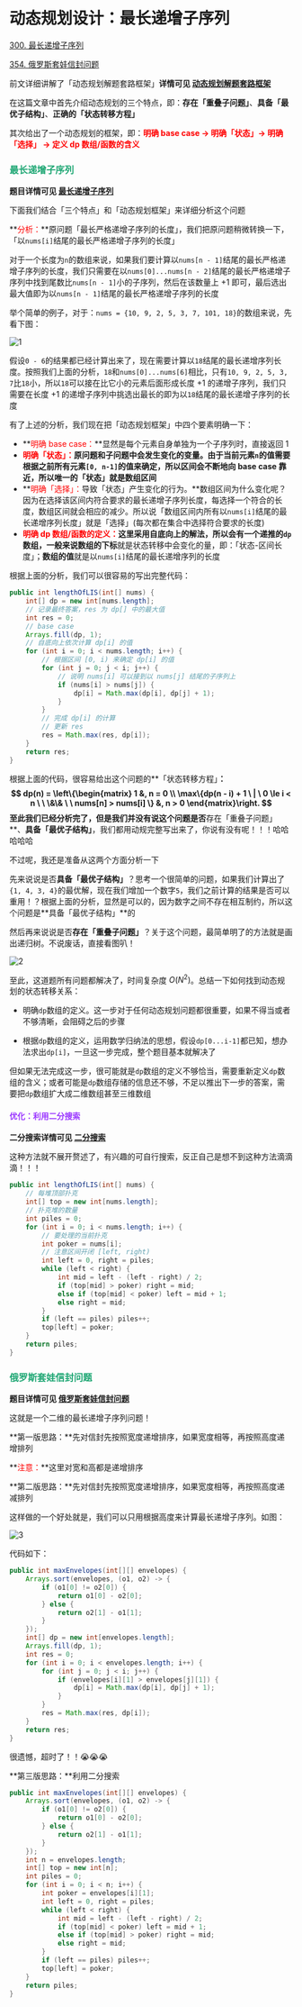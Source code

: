 # 动态规划设计：最长递增子序列

[300. 最长递增子序列](https://leetcode-cn.com/problems/longest-increasing-subsequence/)

[354. 俄罗斯套娃信封问题](https://leetcode-cn.com/problems/russian-doll-envelopes/)



前文详细讲解了「动态规划解题套路框架」**详情可见 [动态规划解题套路框架](./动态规划解题套路框架.html)**

在这篇文章中首先介绍动态规划的三个特点，即：**存在「重叠子问题」**、**具备「最优子结构」**、**正确的「状态转移方程」**

其次给出了一个动态规划的框架，即：**<font color='red'>明确 base case -> 明确「状态」-> 明确「选择」 -> 定义 dp 数组/函数的含义</font>**

### <font color=#1FA774>最长递增子序列</font>

**题目详情可见 [最长递增子序列](https://leetcode-cn.com/problems/longest-increasing-subsequence/)**

下面我们结合「三个特点」和「动态规划框架」来详细分析这个问题

**<font color='red'>分析：</font>**原问题「最长严格递增子序列的长度」，我们把原问题稍微转换一下，「以`nums[i]`结尾的最长严格递增子序列的长度」

对于一个长度为`n`的数组来说，如果我们要计算以`nums[n - 1]`结尾的最长严格递增子序列的长度，我们只需要在以`nums[0]...nums[n - 2]`结尾的最长严格递增子序列中找到尾数比`nums[n - 1]`小的子序列，然后在该数量上 +1 即可，最后选出最大值即为以`nums[n - 1]`结尾的最长严格递增子序列的长度

举个简单的例子，对于：`nums = {10, 9, 2, 5, 3, 7, 101, 18}`的数组来说，先看下图：

![1](https://cdn.jsdelivr.net/gh/LFool/image-hosting@master/20220423/1414431650694483y4TYgF1.svg)

假设`0 - 6`的结果都已经计算出来了，现在需要计算以`18`结尾的最长递增序列长度。按照我们上面的分析，`18`和`nums[0]...nums[6]`相比，只有`10, 9, 2, 5, 3, 7`比`18`小，所以`18`可以接在比它小的元素后面形成长度 +1 的递增子序列，我们只需要在长度 +1 的递增子序列中挑选出最长的即为以`18`结尾的最长递增子序列的长度

有了上述的分析，我们现在把「动态规划框架」中四个要素明确一下：

- **<font color='red'>明确 base case：</font>**显然是每个元素自身单独为一个子序列时，直接返回 1
- **<font color='red'>明确「状态」：</font>原问题和子问题中会发生变化的变量。**由于当前元素`n`的值需要根据之前所有元素`[0, n-1]`的值来确定，所以区间会不断地向 base case 靠近，所以唯一的「状态」就是**数组区间**
- **<font color='red'>明确「选择」：</font>导致「状态」产生变化的行为。**数组区间为什么变化呢？因为在选择该区间内符合要求的最长递增子序列长度，每选择一个符合的长度，数组区间就会相应的减少。所以说「数组区间内所有以`nums[i]`结尾的最长递增序列长度」就是「选择」(每次都在集合中选择符合要求的长度)
- **<font color='red'>明确 dp 数组/函数的定义：</font>**这里采用自底向上的解法，所以会有一个递推的`dp`数组，一般来说数组的**下标**就是状态转移中会变化的量，即：「状态-区间长度」；**数组的值**就是以`nums[i]`结尾的最长递增序列的长度

根据上面的分析，我们可以很容易的写出完整代码：

```java
public int lengthOfLIS(int[] nums) {
    int[] dp = new int[nums.length];
    // 记录最终答案，res 为 dp[] 中的最大值
    int res = 0;
    // base case
    Arrays.fill(dp, 1);
    // 自底向上依次计算 dp[i] 的值
    for (int i = 0; i < nums.length; i++) {
        // 根据区间 [0, i) 来确定 dp[i] 的值
        for (int j = 0; j < i; j++) {
            // 说明 nums[i] 可以接到以 nums[j] 结尾的子序列上
            if (nums[i] > nums[j]) {
                dp[i] = Math.max(dp[i], dp[j] + 1);
            }
        }
        // 完成 dp[i] 的计算
        // 更新 res
        res = Math.max(res, dp[i]);
    }
    return res;
}
```

根据上面的代码，很容易给出这个问题的**「状态转移方程」**：
$$
dp(n) = \left\{\begin{matrix}
1 &, n = 0 \\
 \max\{dp(n - i) + 1 \ | \ 0 \le i < n \ \ \&\& \ \ nums[n] > nums[i] \} &, n > 0
\end{matrix}\right.
$$
至此我们已经分析完了，但是我们并没有说这个问题是否**存在「重叠子问题」**、**具备「最优子结构」**，我们都用动规完整写出来了，你说有没有呢！！！哈哈哈哈哈

不过呢，我还是准备从这两个方面分析一下

先来说说是否**具备「最优子结构」**？思考一个很简单的问题，如果我们计算出了`{1, 4, 3, 4}`的最优解，现在我们增加一个数字`5`，我们之前计算的结果是否可以重用！？根据上面的分析，显然是可以的，因为数字之间不存在相互制约，所以这个问题是**具备「最优子结构」**的

然后再来说说是否**存在「重叠子问题」**？关于这个问题，最简单明了的方法就是画出递归树。不说废话，直接看图叭！

![2](https://cdn.jsdelivr.net/gh/LFool/image-hosting@master/20220423/1515131650698113PElBfd2.svg)

至此，这道题所有问题都解决了，时间复杂度 $O(N^2)$。总结一下如何找到动态规划的状态转移关系：

- 明确`dp`数组的定义。这一步对于任何动态规划问题都很重要，如果不得当或者不够清晰，会阻碍之后的步骤

- 根据`dp`数组的定义，运用数学归纳法的思想，假设`dp[0...i-1]`都已知，想办法求出`dp[i]`，一旦这一步完成，整个题目基本就解决了

但如果无法完成这一步，很可能就是`dp`数组的定义不够恰当，需要重新定义`dp`数组的含义；或者可能是`dp`数组存储的信息还不够，不足以推出下一步的答案，需要把`dp`数组扩大成二维数组甚至三维数组

#### <font color=#9933FF>优化：利用二分搜索</font>

**二分搜索详情可见 [二分搜索](./二分搜索.html)**

这种方法就不展开赘述了，有兴趣的可自行搜索，反正自己是想不到这种方法滴滴滴！！！

```java
public int lengthOfLIS(int[] nums) {
    // 每堆顶部扑克
    int[] top = new int[nums.length];
    // 扑克堆的数量
    int piles = 0;
    for (int i = 0; i < nums.length; i++) {
        // 要处理的当前扑克
        int poker = nums[i];
        // 注意区间开闭 [left, right)
        int left = 0, right = piles;
        while (left < right) {
            int mid = left - (left - right) / 2;
            if (top[mid] > poker) right = mid;
            else if (top[mid] < poker) left = mid + 1;
            else right = mid;
        }
        if (left == piles) piles++;
        top[left] = poker;
    }
    return piles;
}
```

### <font color=#1FA774>俄罗斯套娃信封问题</font>

**题目详情可见 [俄罗斯套娃信封问题](https://leetcode-cn.com/problems/russian-doll-envelopes/)**

这就是一个二维的最长递增子序列问题！

**第一版思路：**先对信封先按照宽度递增排序，如果宽度相等，再按照高度递增排列

**<font color='red'>注意：</font>**这里对宽和高都是递增排序

**第二版思路：**先对信封先按照宽度递增排序，如果宽度相等，再按照高度递减排列

这样做的一个好处就是，我们可以只用根据高度来计算最长递增子序列。如图：

![3](https://cdn.jsdelivr.net/gh/LFool/image-hosting@master/20220423/1638411650703121Xb9HtA3.svg)

代码如下：

```java
public int maxEnvelopes(int[][] envelopes) {
    Arrays.sort(envelopes, (o1, o2) -> {
        if (o1[0] != o2[0]) {
            return o1[0] - o2[0];
        } else {
            return o2[1] - o1[1];
        }
    });
    int[] dp = new int[envelopes.length];
    Arrays.fill(dp, 1);
    int res = 0;
    for (int i = 0; i < envelopes.length; i++) {
        for (int j = 0; j < i; j++) {
            if (envelopes[i][1] > envelopes[j][1]) {
                dp[i] = Math.max(dp[i], dp[j] + 1);
            }
        }
        res = Math.max(res, dp[i]);
    }
    return res;
}
```

很遗憾，超时了！！😭😭😭

**第三版思路：**利用二分搜索

```java
public int maxEnvelopes(int[][] envelopes) {
    Arrays.sort(envelopes, (o1, o2) -> {
        if (o1[0] != o2[0]) {
            return o1[0] - o2[0];
        } else {
            return o2[1] - o1[1];
        }
    });
    int n = envelopes.length;
    int[] top = new int[n];
    int piles = 0;
    for (int i = 0; i < n; i++) {
        int poker = envelopes[i][1];
        int left = 0, right = piles;
        while (left < right) {
            int mid = left - (left - right) / 2;
            if (top[mid] < poker) left = mid + 1;
            else if (top[mid] > poker) right = mid;
            else right = mid;
        }
        if (left == piles) piles++;
        top[left] = poker;
    }
    return piles;
}
```